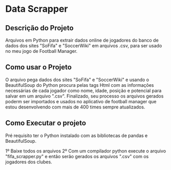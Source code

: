 # Data Scrapper

## Descrição do Projeto 

 Arquivos em Python para extrair dados online de jogadores do banco de dados dos sites "SoFifa" e "SoccerWiki" em arquivos .csv, para ser usado no meu jogo de Football Manager.

## Como usar o Projeto

 O arquivo pega dados dos sites "SoFifa" e "SoccerWiki" e usando o BeautifulSoup do Python procura pelas tags Html com as informações necessárias de cada jogador como nome, idade, posição e potencial para salvar em um arquivo ".csv". Finalizado, seu processo os arquivos gerados poderm ser importados e usados no aplicativo de football manager que estou desenvolvendo com mais de 400 times sempre atualizados.

## Como Executar o projeto

Pré requisito ter o Python instalado com as bibliotecas de pandas e BeautifulSoup.

 1º Baixe todos os arquivos
 2º Com um compilador python execute o arquivo "fifa_scrapper.py" e então serão gerados os arquivos ".csv" com os jogadores dos clubes.
